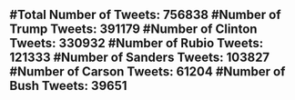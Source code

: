 #Total Number of Tweets: 756838 
#Number of Trump Tweets: 391179
#Number of Clinton Tweets: 330932
#Number of Rubio Tweets: 121333
#Number of Sanders Tweets: 103827
#Number of Carson Tweets: 61204
#Number of Bush Tweets: 39651
---
